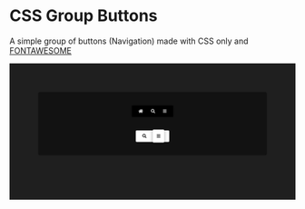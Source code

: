 # CSS Group Buttons



A simple group of buttons (Navigation) made with CSS only and [FONTAWESOME](https://fontawesome.com)

![](./demo.png)
